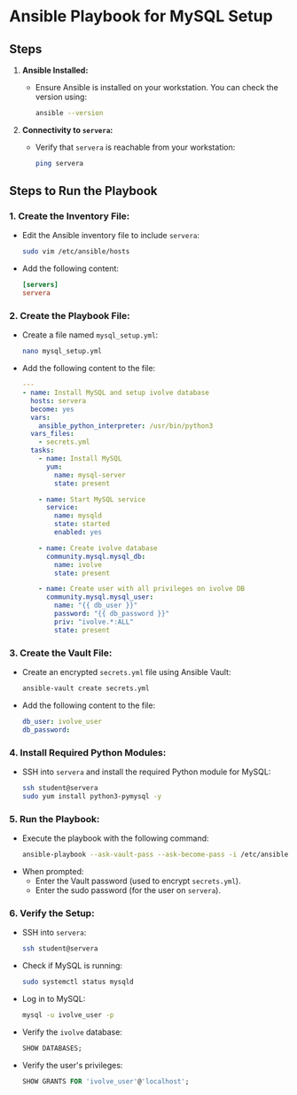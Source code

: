 # Ansible Playbook for MySQL Setup



## **Steps**

1. **Ansible Installed:**
   - Ensure Ansible is installed on your workstation. You can check the version using:
     ```bash
     ansible --version
     ```

2. **Connectivity to `servera`:**
   - Verify that `servera` is reachable from your workstation:
     ```bash
     ping servera
     ```


## **Steps to Run the Playbook**

### 1. **Create the Inventory File:**
   - Edit the Ansible inventory file to include `servera`:
     ```bash
     sudo vim /etc/ansible/hosts
     ```
   - Add the following content:
     ```ini
     [servers]
     servera
     ```



### 2. **Create the Playbook File:**
   - Create a file named `mysql_setup.yml`:
     ```bash
     nano mysql_setup.yml
     ```
   - Add the following content to the file:
     ```yaml
     ---
     - name: Install MySQL and setup ivolve database
       hosts: servera
       become: yes
       vars:
         ansible_python_interpreter: /usr/bin/python3
       vars_files:
         - secrets.yml
       tasks:
         - name: Install MySQL
           yum:
             name: mysql-server
             state: present

         - name: Start MySQL service
           service:
             name: mysqld
             state: started
             enabled: yes

         - name: Create ivolve database
           community.mysql.mysql_db:
             name: ivolve
             state: present

         - name: Create user with all privileges on ivolve DB
           community.mysql.mysql_user:
             name: "{{ db_user }}"
             password: "{{ db_password }}"
             priv: "ivolve.*:ALL"
             state: present
     ```



### 3. **Create the Vault File:**
   - Create an encrypted `secrets.yml` file using Ansible Vault:
     ```bash
     ansible-vault create secrets.yml
     ```
   - Add the following content to the file:
     ```yaml
     db_user: ivolve_user
     db_password: 
     ```
   



### 4. **Install Required Python Modules:**
   - SSH into `servera` and install the required Python module for MySQL:
     ```bash
     ssh student@servera
     sudo yum install python3-pymysql -y
     ```



### 5. **Run the Playbook:**
   - Execute the playbook with the following command:
     ```bash
     ansible-playbook --ask-vault-pass --ask-become-pass -i /etc/ansible/hosts mysql_setup.yml
     ```
   - When prompted:
     - Enter the Vault password (used to encrypt `secrets.yml`).
     - Enter the sudo password (for the user on `servera`).



### 6. **Verify the Setup:**
   - SSH into `servera`:
     ```bash
     ssh student@servera
     ```
   - Check if MySQL is running:
     ```bash
     sudo systemctl status mysqld
     ```
   - Log in to MySQL:
     ```bash
     mysql -u ivolve_user -p
     ```
   - Verify the `ivolve` database:
     ```sql
     SHOW DATABASES;
     ```
   - Verify the user's privileges:
     ```sql
     SHOW GRANTS FOR 'ivolve_user'@'localhost';
     ```


           
